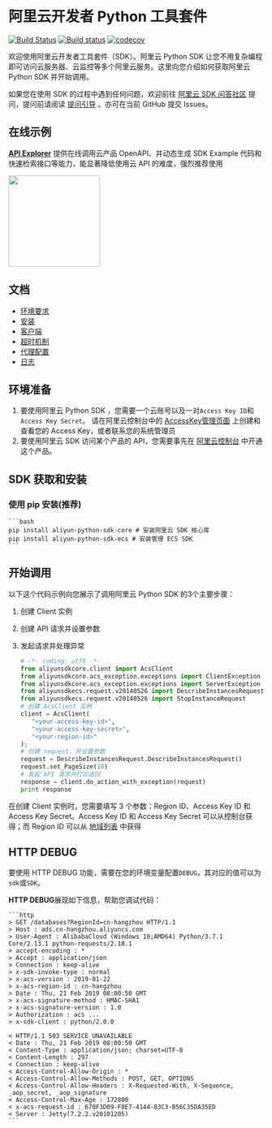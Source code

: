 # 阿里云开发者 Python 工具套件

[![Build Status](https://travis-ci.org/aliyun/aliyun-openapi-python-sdk.svg?branch=master)](https://travis-ci.org/aliyun/aliyun-openapi-python-sdk)
[![Build status](https://ci.appveyor.com/api/projects/status/ddq0kwqqbep9jasi/branch/master?svg=true)](https://ci.appveyor.com/project/aliyun/aliyun-openapi-python-sdk/branch/master)
[![codecov](https://codecov.io/gh/aliyun/aliyun-openapi-python-sdk/branch/master/graph/badge.svg)](https://codecov.io/gh/aliyun/aliyun-openapi-python-sdk)

欢迎使用阿里云开发者工具套件（SDK）。阿里云 Python SDK 让您不用复杂编程即可访问云服务器、云监控等多个阿里云服务。这里向您介绍如何获取阿里云 Python SDK 并开始调用。

如果您在使用 SDK 的过程中遇到任何问题，欢迎前往 [阿里云 SDK 问答社区](https://yq.aliyun.com/tags/type_ask-tagid_23350) 提问，提问前请阅读 [提问引导](https://help.aliyun.com/document_detail/93957.html) 。亦可在当前 GitHub 提交 Issues。

## 在线示例

**[API Explorer](https://api.aliyun.com)** 提供在线调用云产品 OpenAPI、并动态生成 SDK Example 代码和快速检索接口等能力，能显著降低使用云 API 的难度，强烈推荐使用

<a href="https://api.aliyun.com" target="api_explorer">
  <img src="https://img.alicdn.com/tfs/TB12GX6zW6qK1RjSZFmXXX0PFXa-744-122.png" width="180" />
</a>

## 文档

- [环境要求](./docs/0-Requirement-CN.md)
- [安装](./docs/1-Installation-CN.md)
- [客户端](./docs/2-Client-CN.md)
- [超时机制](./docs/3-Timeout-CN.md)
- [代理配置](./docs/4-Proxy-CN.md)
- [日志](./docs/5-Log-CN.md)

## 环境准备

1. 要使用阿里云 Python SDK ，您需要一个云账号以及一对`Access Key ID`和`Access Key Secret`。 请在阿里云控制台中的 [AccessKey管理页面](https://usercenter.console.aliyun.com/?spm=5176.doc52740.2.3.QKZk8w#/manage/ak) 上创建和查看您的 Access Key，或者联系您的系统管理员
2. 要使用阿里云 SDK 访问某个产品的 API，您需要事先在 [阿里云控制台](https://home.console.aliyun.com/?spm=5176.doc52740.2.4.QKZk8w) 中开通这个产品。

## SDK 获取和安装

### 使用 pip 安装(推荐)

    ```bash
    pip install aliyun-python-sdk-core # 安装阿里云 SDK 核心库
    pip install aliyun-python-sdk-ecs # 安装管理 ECS SDK
    ```

## 开始调用

以下这个代码示例向您展示了调用阿里云 Python SDK 的3个主要步骤：

1. 创建 Client 实例
2. 创建 API 请求并设置参数
3. 发起请求并处理异常

    ```python
    # -*- coding: utf8 -*-
    from aliyunsdkcore.client import AcsClient
    from aliyunsdkcore.acs_exception.exceptions import ClientException
    from aliyunsdkcore.acs_exception.exceptions import ServerException
    from aliyunsdkecs.request.v20140526 import DescribeInstancesRequest
    from aliyunsdkecs.request.v20140526 import StopInstanceRequest
    # 创建 AcsClient 实例
    client = AcsClient(
       "<your-access-key-id>",
       "<your-access-key-secret>",
       "<your-region-id>"
    );
    # 创建 request，并设置参数
    request = DescribeInstancesRequest.DescribeInstancesRequest()
    request.set_PageSize(10)
    # 发起 API 请求并打印返回
    response = client.do_action_with_exception(request)
    print response
    ```

在创建 Client 实例时，您需要填写 3 个参数：Region ID、Access Key ID 和 Access Key Secret。Access Key ID 和 Access Key Secret 可以从控制台获得；而 Region ID 可以从 [地域列表](https://help.aliyun.com/document_detail/40654.html) 中获得

## HTTP DEBUG

要使用 HTTP DEBUG 功能，需要在您的环境变量配置`DEBUG`，其对应的值可以为`sdk`或`SDK`。

**HTTP DEBUG**展现如下信息，帮助您调试代码：

    ```http
    > GET /databases?RegionId=cn-hangzhou HTTP/1.1
    > Host : ads.cn-hangzhou.aliyuncs.com
    > User-Agent : AlibabaCloud (Windows 10;AMD64) Python/3.7.1 Core/2.13.1 python-requests/2.18.1
    > accept-encoding : *
    > Accept : application/json
    > Connection : keep-alive
    > x-sdk-invoke-type : normal
    > x-acs-version : 2019-01-22
    > x-acs-region-id : cn-hangzhou
    > Date : Thu, 21 Feb 2019 08:00:50 GMT
    > x-acs-signature-method : HMAC-SHA1
    > x-acs-signature-version : 1.0
    > Authorization : acs ...
    > x-sdk-client : python/2.0.0
    
    < HTTP/1.1 503 SERVICE_UNAVAILABLE
    < Date : Thu, 21 Feb 2019 08:00:50 GMT
    < Content-Type : application/json; charset=UTF-8
    < Content-Length : 297
    < Connection : keep-alive
    < Access-Control-Allow-Origin : *
    < Access-Control-Allow-Methods : POST, GET, OPTIONS
    < Access-Control-Allow-Headers : X-Requested-With, X-Sequence, _aop_secret, _aop_signature
    < Access-Control-Max-Age : 172800
    < x-acs-request-id : 670F3D09-F8E7-4144-83C3-B56C35DA35ED
    < Server : Jetty(7.2.2.v20101205)
    ```

